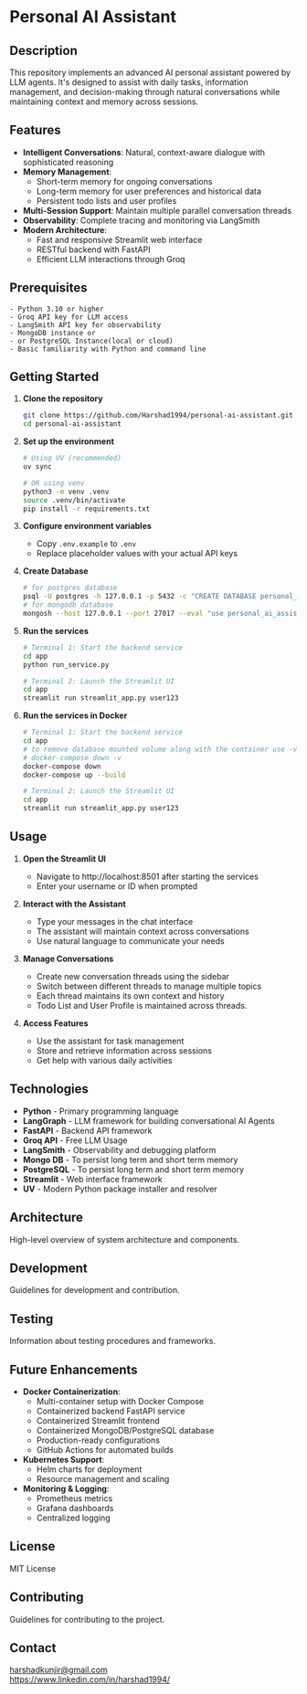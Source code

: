 # Personal AI Assistant

## Description
This repository implements an advanced AI personal assistant powered by LLM agents. It's designed to assist with daily tasks, information management, and decision-making through natural conversations while maintaining context and memory across sessions.

## Features
- **Intelligent Conversations**: Natural, context-aware dialogue with sophisticated reasoning
- **Memory Management**:
    - Short-term memory for ongoing conversations
    - Long-term memory for user preferences and historical data
    - Persistent todo lists and user profiles
- **Multi-Session Support**: Maintain multiple parallel conversation threads
- **Observability**: Complete tracing and monitoring via LangSmith
- **Modern Architecture**:
    - Fast and responsive Streamlit web interface
    - RESTful backend with FastAPI
    - Efficient LLM interactions through Groq

## Prerequisites
    - Python 3.10 or higher
    - Groq API key for LLM access
    - LangSmith API key for observability
    - MongoDB instance or 
    - or PostgreSQL Instance(local or cloud)
    - Basic familiarity with Python and command line

## Getting Started
1. **Clone the repository**
    ```bash
    git clone https://github.com/Harshad1994/personal-ai-assistant.git
    cd personal-ai-assistant
    ```

2. **Set up the environment**
    ```bash
    # Using UV (recommended)
    uv sync

    # OR using venv
    python3 -m venv .venv
    source .venv/bin/activate
    pip install -r requirements.txt
    ```

3. **Configure environment variables**
    - Copy `.env.example` to `.env`
    - Replace placeholder values with your actual API keys

4. **Create Database**
    ```bash
    # for postgres database
    psql -U postgres -h 127.0.0.1 -p 5432 -c "CREATE DATABASE personal_ai_assistant;"
    # for mongodb database
    mongosh --host 127.0.0.1 --port 27017 --eval "use personal_ai_assistant"
    ```

5. **Run the services**
    ```bash
    # Terminal 1: Start the backend service
    cd app
    python run_service.py

    # Terminal 2: Launch the Streamlit UI
    cd app
    streamlit run streamlit_app.py user123
    ```

6. **Run the services in Docker**
   ```bash
   # Terminal 1: Start the backend service
   cd app
   # to remove database mounted volume along with the container use -v
   # docker-compose down -v
   docker-compose down
   docker-compose up --build
   ```

   ```bash
   # Terminal 2: Launch the Streamlit UI
   cd app
   streamlit run streamlit_app.py user123
   ```

## Usage
1. **Open the Streamlit UI**
    - Navigate to http://localhost:8501 after starting the services
    - Enter your username or ID when prompted

2. **Interact with the Assistant**
    - Type your messages in the chat interface
    - The assistant will maintain context across conversations
    - Use natural language to communicate your needs

3. **Manage Conversations**
    - Create new conversation threads using the sidebar
    - Switch between different threads to manage multiple topics
    - Each thread maintains its own context and history
    - Todo List and User Profile is maintained across threads.

4. **Access Features**
    - Use the assistant for task management
    - Store and retrieve information across sessions
    - Get help with various daily activities

## Technologies
- **Python** - Primary programming language
- **LangGraph** - LLM framework for building conversational AI Agents
- **FastAPI** - Backend API framework
- **Groq API** - Free LLM Usage
- **LangSmith** - Observability and debugging platform
- **Mongo DB** - To persist long term and short term memory
- **PostgreSQL** - To persist long term and short term memory
- **Streamlit** - Web interface framework
- **UV** - Modern Python package installer and resolver

## Architecture
High-level overview of system architecture and components.

## Development
Guidelines for development and contribution.

## Testing
Information about testing procedures and frameworks.



## Future Enhancements
- **Docker Containerization**:
    - Multi-container setup with Docker Compose
    - Containerized backend FastAPI service
    - Containerized Streamlit frontend
    - Containerized MongoDB/PostgreSQL database
    - Production-ready configurations
    - GitHub Actions for automated builds
- **Kubernetes Support**:
    - Helm charts for deployment
    - Resource management and scaling
- **Monitoring & Logging**:
    - Prometheus metrics
    - Grafana dashboards
    - Centralized logging

## License
MIT License

## Contributing
Guidelines for contributing to the project.

## Contact
harshadkunjir@gmail.com\
https://www.linkedin.com/in/harshad1994/